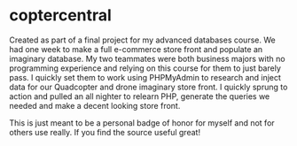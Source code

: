 # coptercentral
Created as part of a final project for my advanced databases course. We had one week to make a full e-commerce store front and populate an imaginary database. My two teammates were both business majors with no programming experience and relying on this course for them to just barely pass. I quickly set them to work using PHPMyAdmin to research and inject data for our Quadcopter and drone imaginary store front. I quickly sprung to action and pulled an all nighter to relearn PHP, generate the queries we needed and make a decent looking store front.

This is just meant to be a personal badge of honor for myself and not for others use really. If you find the source useful great!
